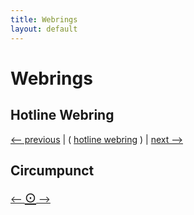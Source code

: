 ```yaml
---
title: Webrings
layout: default
---
```


# Webrings

## Hotline Webring

[<-- previous](https://hotlinewebring.club/hen/previous) | ( [hotline webring](https://hotlinewebring.club/) ) | [next -->](https://hotlinewebring.club/hen/next)

## Circumpunct

<a href="https://circumpunct.xyz/prev">&xlarr; </a><a style="font-size: 22px;" href="https://circumpunct.xyz">&#8857;</a><a href="https://circumpunct.xyz/next"> &xrarr;</a>
